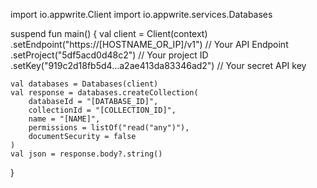 import io.appwrite.Client
import io.appwrite.services.Databases

suspend fun main() {
    val client = Client(context)
      .setEndpoint("https://[HOSTNAME_OR_IP]/v1") // Your API Endpoint
      .setProject("5df5acd0d48c2") // Your project ID
      .setKey("919c2d18fb5d4...a2ae413da83346ad2") // Your secret API key

    val databases = Databases(client)
    val response = databases.createCollection(
        databaseId = "[DATABASE_ID]",
        collectionId = "[COLLECTION_ID]",
        name = "[NAME]",
        permissions = listOf("read("any")"),
        documentSecurity = false
    )
    val json = response.body?.string()
}